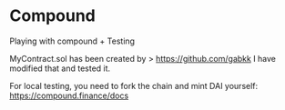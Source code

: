 # Compound
Playing with compound + Testing

MyContract.sol has been created by > https://github.com/gabkk
I have modified that and tested it.

For local testing, you need to fork the chain and mint DAI yourself: https://compound.finance/docs
